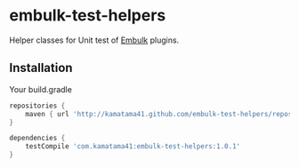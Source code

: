 # embulk-test-helpers
Helper classes for Unit test of [Embulk](http://www.embulk.org) plugins.

## Installation
Your build.gradle
```gradle
repositories {
    maven { url 'http://kamatama41.github.com/embulk-test-helpers/repository' }
}

dependencies {
    testCompile 'com.kamatama41:embulk-test-helpers:1.0.1'
}
```
